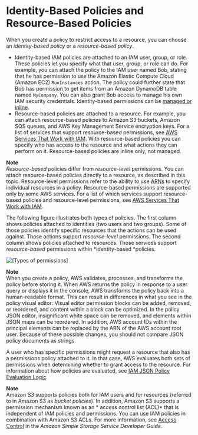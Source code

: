 # Identity\-Based Policies and Resource\-Based Policies<a name="access_policies_identity-vs-resource"></a>

When you create a policy to restrict access to a resource, you can choose an *identity\-based policy* or a *resource\-based policy*\.
+ Identity\-based IAM policies are attached to an IAM user, group, or role\. These policies let you specify what that user, group, or role can do\. For example, you can attach the policy to the IAM user named Bob, stating that he has permission to use the Amazon Elastic Compute Cloud \(Amazon EC2\) `RunInstances` action\. The policy could further state that Bob has permission to get items from an Amazon DynamoDB table named `MyCompany`\. You can also grant Bob access to manage his own IAM security credentials\. Identity\-based permissions can be [managed or inline](access_policies_managed-vs-inline.md)\.
+ Resource\-based policies are attached to a resource\. For example, you can attach resource\-based policies to Amazon S3 buckets, Amazon SQS queues, and AWS Key Management Service encryption keys\. For a list of services that support resource\-based permissions, see [AWS Services That Work with IAM](reference_aws-services-that-work-with-iam.md)\. With resource\-based policies you can specify who has access to the resource and what actions they can perform on it\. Resource\-based policies are inline only, not managed\.

**Note**  
*Resource\-based* policies differ from *resource\-level* permissions\. You can attach resource\-based policies directly to a resource, as described in this topic\. Resource\-level permissions refer to the ability to use [ARNs](http://docs.aws.amazon.com/general/latest/gr/aws-arns-and-namespaces.html) to specify individual resources in a policy\. Resource\-based permissions are supported only by some AWS services\. For a list of which services support resource\-based policies and resource\-level permissions, see [AWS Services That Work with IAM](reference_aws-services-that-work-with-iam.md)\.

The following figure illustrates both types of policies\. The first column shows policies attached to identities \(two users and two groups\)\. Some of those policies identify specific resources that the actions can be used against\. Those actions support *resource\-level* permissions\. The second column shows policies attached to resources\. Those services support *resource\-based* permissions within *identity\-based *policies\. 

![\[Types of permissions\]](http://docs.aws.amazon.com/IAM/latest/UserGuide/images/Types_of_Permissions.diagram.png)

**Note**  
When you create a policy, AWS validates, processes, and transforms the policy before storing it\. When AWS returns the policy in response to a user query or displays it in the console, AWS transforms the policy back into a human\-readable format\. This can result in differences in what you see in the policy visual editor: Visual editor permission blocks can be added, removed, or reordered, and content within a block can be optimized\. In the policy JSON editor, insignificant white space can be removed, and elements within JSON maps can be reordered\. In addition, AWS account IDs within the principal elements can be replaced by the ARN of the AWS account root user\. Because of these possible changes, you should not compare JSON policy documents as strings\.

A user who has specific permissions might request a resource that also has a permissions policy attached to it\. In that case, AWS evaluates both sets of permissions when determining whether to grant access to the resource\. For information about how policies are evaluated, see [IAM JSON Policy Evaluation Logic](reference_policies_evaluation-logic.md)\. 

**Note**  
Amazon S3 supports policies both for IAM users and for resources \(referred to in Amazon S3 as *bucket policies*\)\. In addition, Amazon S3 supports a permission mechanism known as an * access control list \(ACL\)* that is independent of IAM policies and permissions\. You can use IAM policies in combination with Amazon S3 ACLs\. For more information, see [Access Control](http://docs.aws.amazon.com/AmazonS3/latest/dev/UsingAuthAccess.html) in the *Amazon Simple Storage Service Developer Guide*\. 